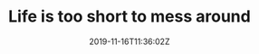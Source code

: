 ---
title: "Life is too short to mess around"
date: 2019-11-16T11:36:02Z
tags: ["life","_article_interview"]
writers: ["Steve Whyley"]
image: "https://images.unsplash.com/photo-1489533119213-66a5cd877091?ixlib=rb-1.2.1&ixid=eyJhcHBfaWQiOjEyMDd9&auto=format&fit=crop&w=300&q=100"
summary: "Ivan Hollingsworth was inspired to payback the hospital that saved his son's life by completing a series of near on impossible challenges."
---